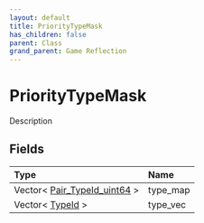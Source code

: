 ```yaml
---
layout: default
title: PriorityTypeMask
has_children: false
parent: Class
grand_parent: Game Reflection
---
```

# PriorityTypeMask
Description 

## Fields

| Type | Name |
|:----------|:--------------|
| Vector< [Pair_TypeId_uint64](/riftbreaker-wiki/docs/game-reflection/classes/pair__type_id_uint64/) > | type_map |
| Vector< [TypeId](/riftbreaker-wiki/docs/game-reflection/enums/type_id/) > | type_vec |

